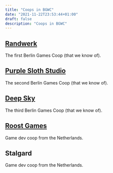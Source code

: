 ```yaml
---
title: "Coops in BGWC"
date: "2021-11-22T23:53:44+01:00"
draft: false
description: "Coops in BGWC"
---
```


## [Randwerk](https://www.randwerk.com/)
The first Berlin Games Coop (that we know of).

## [Purple Sloth Studio](https://purplesloth.studio/)
The second Berlin Games Coop (that we know of).

## [Deep Sky](https://www.deepskygames.com/)
The third Berlin Games Coop (that we know of).

## [Roost Games](https://roost.games/)
Game dev coop from the Netherlands.

## Stalgard
Game dev coop from the Netherlands.